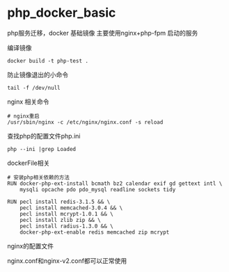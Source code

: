 # php_docker_basic
php服务迁移，docker 基础镜像 主要使用nginx+php-fpm 启动的服务



编译镜像

```shell
docker build -t php-test .
```

防止镜像退出的小命令

```
tail -f /dev/null
```

nginx 相关命令

```shell
# nginx重启
/usr/sbin/nginx -c /etc/nginx/nginx.conf -s reload
```

查找php的配置文件php.ini

```
php --ini |grep Loaded
```



dockerFile相关

```shell
# 安装php相关依赖的方法
RUN docker-php-ext-install bcmath bz2 calendar exif gd gettext intl \
    mysqli opcache pdo pdo_mysql readline sockets tidy

RUN pecl install redis-3.1.5 && \
    pecl install memcached-3.0.4 && \
    pecl install mcrypt-1.0.1 && \
    pecl install zlib zip && \
    pecl install radius-1.3.0 && \
    docker-php-ext-enable redis memcached zip mcrypt
```



nginx的配置文件

nginx.conf和nginx-v2.conf都可以正常使用